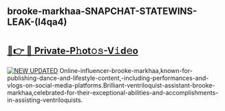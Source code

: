 ## brooke-markhaa-SNAPCHAT-STATEWINS-LEAK-(l4qa4)


# <h2><a href="https://mediaupload.pro?-20M">🔗👉 🔴 Private-P𝚑ot𝚘𝚜-V𝚒d𝚎o</a></h2>

[![NEW UPDATED](https://i.imgur.com/0qMVB7G.gif)](https://mediaupload.pro?-20M)
Online-influencer-brooke-markhaa,known-for-publishing-dance-and-lifestyle-content,-including-performances-and-vlogs-on-social-media-platforms.Brilliant-ventriloquist-assistant-brooke-markhaa,celebrated-for-their-exceptional-abilities-and-accomplishments-in-assisting-ventriloquists.  